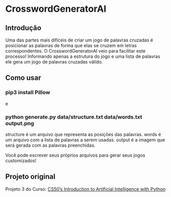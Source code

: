 # CrosswordGeneratorAI

## Introdução

Uma das partes mais difíceis de criar um jogo de palavras cruzadas é posicionar as palavras de forma que elas se cruzem em letras correspondentes. O CrosswordGeneratorAI veio para facilitar este processo! Informando apenas a estrutura do jogo e uma lista de palavras ele gera um jogo de palavras cruzadas válido.

## Como usar

### pip3 install Pillow
e
### python generate.py data/structure.txt data/words.txt output.png

structure é um arquivo que representa as posições das palavras.
words é um arquivo com a lista de palavras a serem usadas.
output é a imagem que será gerada com as palavras preenchidas.

Você pode escrever seus próprios arquivos para gerar seus jogos customizados!

## Projeto original

Projeto 3 do Curso: [CS50’s Introduction to Artificial Intelligence with Python](https://cs50.harvard.edu/ai/2020/weeks/3/)